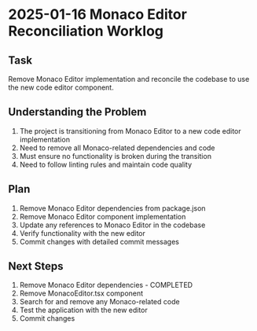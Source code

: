 # 2025-01-16 Monaco Editor Reconciliation Worklog

## Task
Remove Monaco Editor implementation and reconcile the codebase to use the new code editor component.

## Understanding the Problem
1. The project is transitioning from Monaco Editor to a new code editor implementation
2. Need to remove all Monaco-related dependencies and code
3. Must ensure no functionality is broken during the transition
4. Need to follow linting rules and maintain code quality

## Plan
1. Remove Monaco Editor dependencies from package.json
2. Remove Monaco Editor component implementation
3. Update any references to Monaco Editor in the codebase
4. Verify functionality with the new editor
5. Commit changes with detailed commit messages

## Next Steps
1. Remove Monaco Editor dependencies - COMPLETED
2. Remove MonacoEditor.tsx component
3. Search for and remove any Monaco-related code
4. Test the application with the new editor
5. Commit changes
